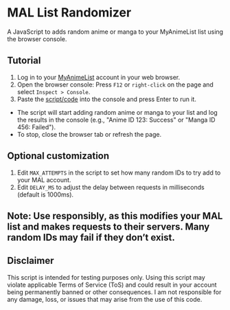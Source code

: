 # MAL List Randomizer
A JavaScript to adds random anime or manga to your MyAnimeList list using the browser console.

## Tutorial

1. Log in to your [MyAnimeList](https://https://myanimelist.net) account in your web browser.
2. Open the browser console: Press `F12` or `right-click` on the page and select `Inspect > Console`.
4. Paste the [script/code](https://github.com/recitativonika/MAL-List-Randomizer/blob/88a94e58c6796a5e32de8be602c321b519b62db9/mal-add-random) into the console and press Enter to run it.



 - The script will start adding random anime or manga to your list and log the results in the console (e.g., "Anime ID 123: Success" or "Manga ID 456: Failed").
 - To stop, close the browser tab or refresh the page.

## Optional customization

1. Edit `MAX_ATTEMPTS` in the script to set how many random IDs to try add to your MAL account.
2. Edit `DELAY_MS` to adjust the delay between requests in milliseconds (default is 1000ms).

## Note: Use responsibly, as this modifies your MAL list and makes requests to their servers. Many random IDs may fail if they don’t exist.

## Disclaimer
This script is intended for testing purposes only. Using this script may violate applicable Terms of Service (ToS) and could result in your account being permanently banned or other consequences. I am not responsible for any damage, loss, or issues that may arise from the use of this code.

